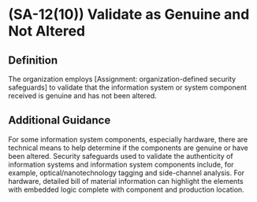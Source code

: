
# (SA-12(10)) Validate as Genuine and Not Altered

## Definition

The organization employs [Assignment: organization-defined security safeguards] to validate that the information system or system component received is genuine and has not been altered.

## Additional Guidance

For some information system components, especially hardware, there are technical means to help determine if the components are genuine or have been altered. Security safeguards used to validate the authenticity of information systems and information system components include, for example, optical/nanotechnology tagging and side-channel analysis. For hardware, detailed bill of material information can highlight the elements with embedded logic complete with component and production location.
